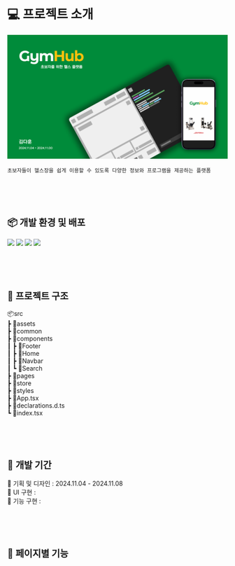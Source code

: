 # 💻 프로젝트 소개

<img src="/public/cover.png">

`초보자들이 헬스장을 쉽게 이용할 수 있도록 다양한 정보와 프로그램을 제공하는 플랫폼`

<br><br><br>

## 📦 개발 환경 및 배포

<span>
  <img src="https://img.shields.io/badge/React-1572B6?style=flat&logo=react&logoColor=white">
  <img src="https://img.shields.io/badge/TypeScript-3178C6?style=flat&logo=typescript&logoColor=white">
  <img src="https://img.shields.io/badge/Emotion-DB7093?style=flat&logo=emotion&logoColor=white">
  <img src="https://img.shields.io/badge/React_Router-CA4245?style=flat&logo=React-Router&logoColor=white">
</span>

<br><br><br>

## 📂 프로젝트 구조

📦src<br>
┣ 📂assets<br>
┣ 📂common<br>
┣ 📂components<br>
┃ ┣ 📂Footer<br>
┃ ┣ 📂Home<br>
┃ ┣ 📂Navbar<br>
┃ ┗ 📂Search<br>
┣ 📂pages<br>
┣ 📂store<br>
┣ 📂styles<br>
┣ 📜App.tsx<br>
┣ 📜declarations.d.ts<br>
┗ 📜index.tsx<br>

<br><br><br>

## 📅 개발 기간

🌱 기획 및 디자인 : 2024.11.04 - 2024.11.08<br>
🌱 UI 구현 : <br>
🌱 기능 구현 :

<br><br><br>

## 🔗 페이지별 기능
